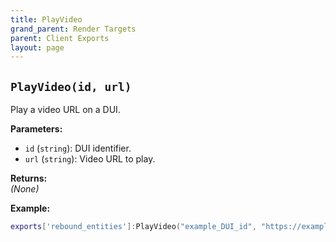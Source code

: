 ```yaml
---
title: PlayVideo
grand_parent: Render Targets
parent: Client Exports
layout: page
---
```

## `PlayVideo(id, url)`
Play a video URL on a DUI.

**Parameters:**
- `id` (`string`): DUI identifier.
- `url` (`string`): Video URL to play.

**Returns:**  
*(None)*  

**Example:**
```lua
exports['rebound_entities']:PlayVideo("example_DUI_id", "https://example.com/video.mp4")
```
